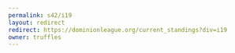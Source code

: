 ```yaml
---
permalink: s42/i19
layout: redirect
redirect: https://dominionleague.org/current_standings?div=i19
owner: truffles
---
```

